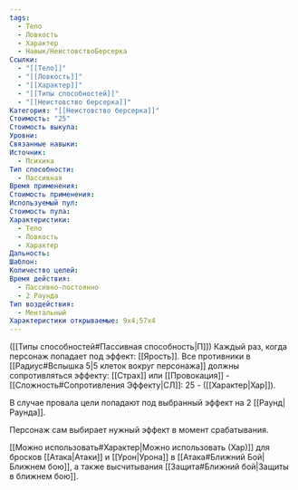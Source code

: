 ```yaml
---
tags:
  - Тело
  - Ловкость
  - Характер
  - Навык/НеистовствоБерсерка
Ссылки:
  - "[[Тело]]"
  - "[[Ловкость]]"
  - "[[Характер]]"
  - "[[Типы способностей]]"
  - "[[Неистовство берсерка]]"
Категория: "[[Неистовство берсерка]]"
Стоимость: "25"
Стоимость выкупа: 
Уровни: 
Связанные навыки: 
Источник:
  - Психика
Тип способности:
  - Пассивная
Время применения: 
Стоимость применения: 
Используемый пул: 
Стоимость пула: 
Характеристики:
  - Тело
  - Ловкость
  - Характер
Дальность: 
Шаблон: 
Количество целей: 
Время действия:
  - Пассивно-постоянно
  - 2 Раунда
Тип воздействия:
  - Ментальный
Характеристики открываемые: 9x4;57x4
---
```

([[Типы способностей#Пассивная способность|П]]) Каждый раз, когда персонаж попадает под эффект: [[Ярость]]. Все противники в [[Радиус#Вспышка 5|5 клеток вокруг персонажа]] должны сопротивляться эффекту: [[Страх]] или [[Провокация]] - [[Сложность#Cопротивления Эффекту|СЛ]]: 25 - ([[Характер|Хар]]).

В случае провала цели попадают под выбранный эффект на 2 [[Раунд|Раунда]]. 

Персонаж сам выбирает нужный эффект в момент срабатывания. 

[[Можно использовать#Характер|Можно использовать (Хар)]] для бросков [[Атака|Атаки]] и [[Урон|Урона]] в [[Атака#Ближний Бой|Ближнем бою]], а также высчитывания [[Защита#Ближний бой|Защиты в ближнем бою]].